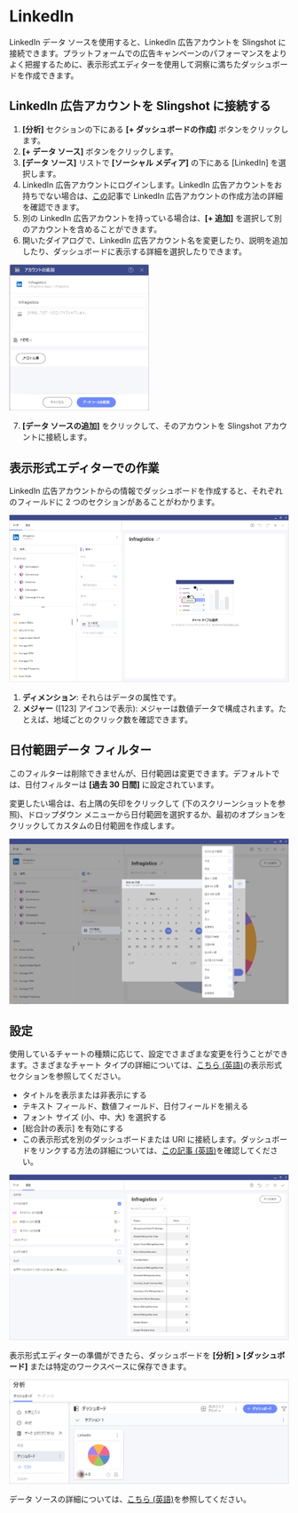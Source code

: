 # LinkedIn

LinkedIn データ ソースを使用すると、LinkedIn 広告アカウントを Slingshot に接続できます。プラットフォームでの広告キャンペーンのパフォーマンスをよりよく把握するために、表示形式エディターを使用して洞察に満ちたダッシュボードを作成できます。

## LinkedIn 広告アカウントを Slingshot に接続する

1.	**[分析]** セクションの下にある **[+ ダッシュボードの作成]** ボタンをクリックします。
2.	**[+ データ ソース]** ボタンをクリックします。
3.	**[データ ソース]** リストで **[ソーシャル メディア]** の下にある [LinkedIn] を選択します。
4.	LinkedIn 広告アカウントにログインします。LinkedIn 広告アカウントをお持ちでない場合は、[この](https://www.linkedin.com/help/linkedin/answer/a426102/create-an-ad-account?lang=ja)記事で LinkedIn 広告アカウントの作成方法の詳細を確認できます。
5.	別の LinkedIn 広告アカウントを持っている場合は、**[+ 追加]** を選択して別のアカウントを含めることができます。
6.	開いたダイアログで、LinkedIn 広告アカウント名を変更したり、説明を追加したり、ダッシュボードに表示する詳細を選択したりできます。

<img src="./images/linkedin-data-source-dialog.png" alt="Dialog for adding LinkedIn as a data source" width="50%" class="responsive-img"/>

7. **[データ ソースの追加]** をクリックして、そのアカウントを Slingshot アカウントに接続します。

## 表示形式エディターでの作業

LinkedIn 広告アカウントからの情報でダッシュボードを作成すると、それぞれのフィールドに 2 つのセクションがあることがわかります。   

<img src="./images/linkedin-visualization-editor.png" alt="LinkedIn visualization editor dialog" class="responsive-img"/>

1.	**ディメンション**: それらはデータの属性です。
2.	**メジャー** ([123] アイコンで表示): メジャーは数値データで構成されます。たとえば、地域ごとのクリック数を確認できます。

## 日付範囲データ フィルター

このフィルターは削除できませんが、日付範囲は変更できます。デフォルトでは、日付フィルターは **[過去 30 日間]** に設定されています。

変更したい場合は、右上隅の矢印をクリックして (下のスクリーンショットを参照)、ドロップダウン メニューから日付範囲を選択するか、最初のオプションをクリックしてカスタムの日付範囲を作成します。

<img src="./images/linkedIn-date-range.png" alt="date range in the visualization editor for LinkedIn" class="responsive-img"/>

## 設定

使用しているチャートの種類に応じて、設定でさまざまな変更を行うことができます。さまざまなチャート タイプの詳細については、[こちら (英語)](https://www.slingshotapp.io/en/help/docs/analytics/data-visualizations/visualizations-editor)の表示形式セクションを参照してください。

- タイトルを表示または非表示にする
- テキスト フィールド、数値フィールド、日付フィールドを揃える
- フォント サイズ (小、中、大) を選択する
- [総合計の表示] を有効にする
- この表示形式を別のダッシュボードまたは URI に接続します。ダッシュボードをリンクする方法の詳細については、[この記事 (英語)](https://www.slingshotapp.io/en/help/docs/analytics/dashboards/dashboard-linking)を確認してください。

<img src="./images/linkedIn-visualization-editor-settings.png" alt="settings in the linkedIn visualization editor" class="responsive-img"/>

表示形式エディターの準備ができたら、ダッシュボードを **[分析] > [ダッシュボード]** または特定のワークスペースに保存できます。

<img src="./images/linkedIn-dashboard.png" alt="LinkedIn dashboard in the dasboard section" class="responsive-img"/>

データ ソースの詳細については、[こちら (英語)](https://www.slingshotapp.io/en/help/docs/analytics/datasources/overview)を参照してください。